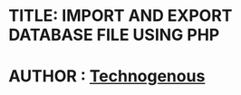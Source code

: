 <H1>TITLE: IMPORT AND EXPORT DATABASE FILE USING PHP</H1>
<H1>AUTHOR : <a href="https://technogenous.com">Technogenous</a><H1>
